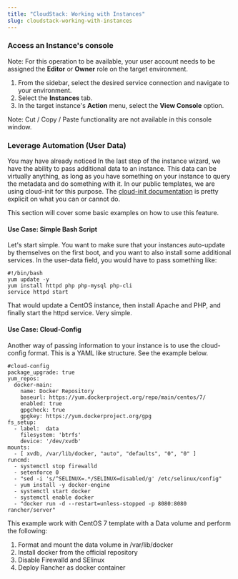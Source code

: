 ```yaml
---
title: "CloudStack: Working with Instances"
slug: cloudstack-working-with-instances
---
```


<!-- Slight modifications to import from CCA KB -->

### Access an Instance's console
Note: For this operation to be available, your user account needs to be assigned the **Editor** or **Owner** role on the target environment.

1. From the sidebar, select the desired service connection and navigate to your environment.
1. Select the **Instances** tab.
1. In the target instance's **Action** menu, select the **View Console** option.

Note: Cut / Copy / Paste functionality are not available in this console window.

### Leverage Automation (User Data)
You may have already noticed In the last step of the instance wizard, we have the ability to pass additional data to an instance. This data can be virtually anything, as long as you have something on your instance to query the metadata and do something with it. In our public templates, we are using cloud-init for this purpose. The [cloud-init documentation](https://cloudinit.readthedocs.org/en/latest/) is pretty explicit on what you can or cannot do.

This section will cover some basic examples on how to use this feature.

#### Use Case: Simple Bash Script
Let's start simple. You want to make sure that your instances auto-update by themselves on the first boot, and you want to also install some additional services. In the user-data field, you would have to pass something like:

```
#!/bin/bash
yum update -y
yum install httpd php php-mysql php-cli
service httpd start
```

That would update a CentOS instance, then install Apache and PHP, and finally start the httpd service. Very simple.

#### Use Case: Cloud-Config
Another way of passing information to your instance is to use the cloud-config format. This is a YAML like structure. See the example below.

```
#cloud-config
package_upgrade: true
yum_repos:
  docker-main:
    name: Docker Repository
    baseurl: https://yum.dockerproject.org/repo/main/centos/7/
    enabled: true
    gpgcheck: true
    gpgkey: https://yum.dockerproject.org/gpg
fs_setup:
  - label:  data
    filesystem: 'btrfs'
    device: '/dev/xvdb'
mounts:
  - [ xvdb, /var/lib/docker, "auto", "defaults", "0", "0" ]
runcmd:
  - systemctl stop firewalld
  - setenforce 0
  - "sed -i 's/^SELINUX=.*/SELINUX=disabled/g' /etc/selinux/config"
  - yum install -y docker-engine
  - systemctl start docker
  - systemctl enable docker
  - "docker run -d --restart=unless-stopped -p 8080:8080 rancher/server"
```

This example work with CentOS 7 template with a Data volume and perform the following:

1. Format and mount the data volume in /var/lib/docker
1. Install docker from the official repository
1. Disable Firewalld and SElinux
1. Deploy Rancher as docker container
